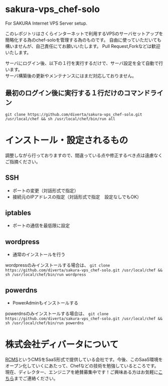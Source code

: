 sakura-vps_chef-solo
====================

For SAKURA Internet VPS Server setup.

このレポジトリはさくらインターネットで利用するVPSのサーバセットアップを簡略化する為のchef-soloを管理する為のものです。
自由に使っていただいても構いませんが、自己責任にてお願いいたします。
Pull Request,Forkなどは歓迎いたします。


サーバにログイン後、以下の１行を実行するだけで、サーバ設定を全て自動で行います。  
サーバ構築後の更新やメンテナンスにはまだ対応しておりません。

## 最初のログイン後に実行する１行だけのコマンドライン
`git clone https://github.com/diverta/sakura-vps_chef-solo.git /usr/local/chef && sh /usr/local/chef/bin/run all`



# インストール・設定されるもの
調整しながら行っておりますので、間違っている点や修正するべき点は遠慮なくご指摘ください。

## SSH
* ポートの変更（対話形式で指定）
* 接続元のIPアドレスの指定（対話形式で指定　設定なしでもOK）

## iptables
* ポートの通信を最低限に設定

## wordpress
* 通常のインストールを行う

wordpressのみインストールする場合は、
`git clone https://github.com/diverta/sakura-vps_chef-solo.git /usr/local/chef && sh /usr/local/chef/bin/run wordpress`

## powerdns
* PowerAdminもインストールする

powerdnsのみインストールする場合は、
`git clone https://github.com/diverta/sakura-vps_chef-solo.git /usr/local/chef && sh /usr/local/chef/bin/run powerdns`


# 株式会社ディバータについて

[RCMS](http://www.r-cms.jp/)というCMSをSaaS形式で提供している会社です。今後、このSaaS環境をオープン化していくにあたって、Chefなどの技術を勉強しているところです。
現在、ディレクター、エンジニアを絶賛募集中です！ご興味ある方はお気軽に[こちら](mailto:saiyo@diverta.co.jp)までご連絡ください。


